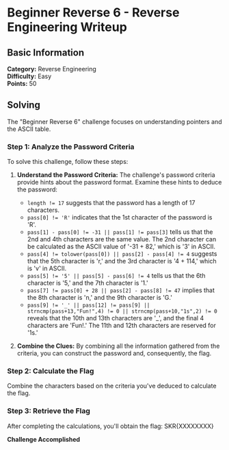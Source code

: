 # Beginner Reverse 6 - Reverse Engineering Writeup

## Basic Information
**Category:** Reverse Engineering  
**Difficulty:** Easy  
**Points:** 50

## Solving

The "Beginner Reverse 6" challenge focuses on understanding pointers and the ASCII table.

### Step 1: Analyze the Password Criteria

To solve this challenge, follow these steps:

1. **Understand the Password Criteria:**
   The challenge's password criteria provide hints about the password format. Examine these hints to deduce the password:
   - `length != 17` suggests that the password has a length of 17 characters.
   - `pass[0] != 'R'` indicates that the 1st character of the password is 'R'.
   - `pass[1] - pass[0] != -31 || pass[1] != pass[3]` tells us that the 2nd and 4th characters are the same value. The 2nd character can be calculated as the ASCII value of '-31 + 82,' which is '3' in ASCII.
   - `pass[4] != tolower(pass[0]) || pass[2] - pass[4] != 4` suggests that the 5th character is 'r,' and the 3rd character is '4 + 114,' which is 'v' in ASCII.
   - `pass[5] != '5' || pass[5] - pass[6] != 4` tells us that the 6th character is '5,' and the 7th character is '1.'
   - `pass[7] != pass[0] + 28 || pass[2] - pass[8] != 47` implies that the 8th character is 'n,' and the 9th character is 'G.'
   - `pass[9] != '_' || pass[12] != pass[9] || strncmp(pass+13,"Fun!",4) != 0 || strncmp(pass+10,"1s",2) != 0` reveals that the 10th and 13th characters are '_', and the final 4 characters are 'Fun!.' The 11th and 12th characters are reserved for '1s.'

2. **Combine the Clues:**
   By combining all the information gathered from the criteria, you can construct the password and, consequently, the flag.

### Step 2: Calculate the Flag

Combine the characters based on the criteria you've deduced to calculate the flag.

### Step 3: Retrieve the Flag

After completing the calculations, you'll obtain the flag: SKR{XXXXXXXX}

**Challenge Accomplished**  
